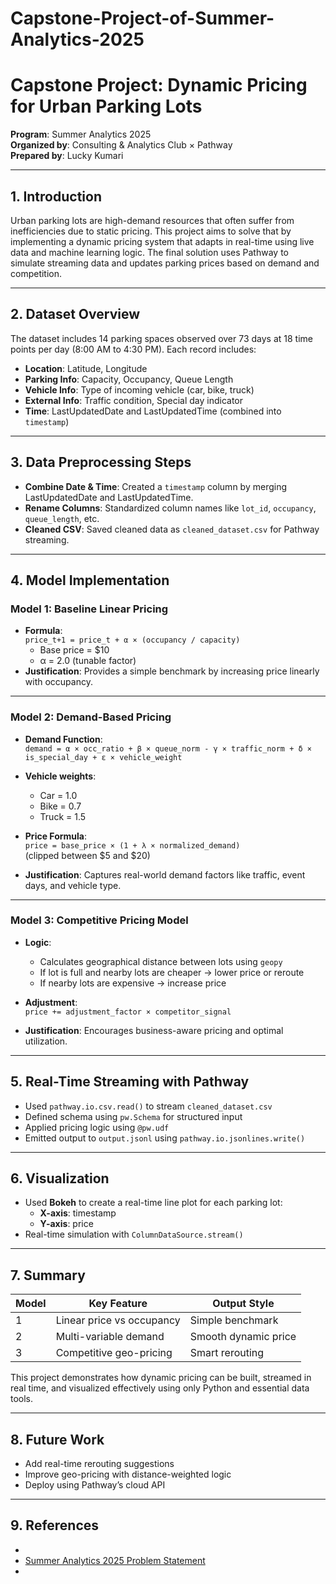 # Capstone-Project-of-Summer-Analytics-2025
# Capstone Project: Dynamic Pricing for Urban Parking Lots

**Program**: Summer Analytics 2025  
**Organized by**: Consulting & Analytics Club × Pathway  
**Prepared by**: Lucky Kumari

---

## 1. Introduction

Urban parking lots are high-demand resources that often suffer from inefficiencies due to static pricing. This project aims to solve that by implementing a dynamic pricing system that adapts in real-time using live data and machine learning logic. The final solution uses Pathway to simulate streaming data and updates parking prices based on demand and competition.

---

## 2. Dataset Overview

The dataset includes 14 parking spaces observed over 73 days at 18 time points per day (8:00 AM to 4:30 PM). Each record includes:

- **Location**: Latitude, Longitude  
- **Parking Info**: Capacity, Occupancy, Queue Length  
- **Vehicle Info**: Type of incoming vehicle (car, bike, truck)  
- **External Info**: Traffic condition, Special day indicator  
- **Time**: LastUpdatedDate and LastUpdatedTime (combined into `timestamp`)  

---

## 3. Data Preprocessing Steps

- **Combine Date & Time**: Created a `timestamp` column by merging LastUpdatedDate and LastUpdatedTime.  
- **Rename Columns**: Standardized column names like `lot_id`, `occupancy`, `queue_length`, etc.  
- **Cleaned CSV**: Saved cleaned data as `cleaned_dataset.csv` for Pathway streaming.  

---

## 4. Model Implementation

### Model 1: Baseline Linear Pricing

- **Formula**:  
  `price_t+1 = price_t + α × (occupancy / capacity)`  
  - Base price = $10  
  - α = 2.0 (tunable factor)  
- **Justification**: Provides a simple benchmark by increasing price linearly with occupancy.

---

### Model 2: Demand-Based Pricing

- **Demand Function**:  
  `demand = α × occ_ratio + β × queue_norm - γ × traffic_norm + δ × is_special_day + ε × vehicle_weight`

- **Vehicle weights**:  
  - Car = 1.0  
  - Bike = 0.7  
  - Truck = 1.5

- **Price Formula**:  
  `price = base_price × (1 + λ × normalized_demand)`  
  (clipped between $5 and $20)

- **Justification**: Captures real-world demand factors like traffic, event days, and vehicle type.

---

### Model 3: Competitive Pricing Model

- **Logic**:
  - Calculates geographical distance between lots using `geopy`
  - If lot is full and nearby lots are cheaper → lower price or reroute
  - If nearby lots are expensive → increase price

- **Adjustment**:  
  `price += adjustment_factor × competitor_signal`

- **Justification**: Encourages business-aware pricing and optimal utilization.

---

## 5. Real-Time Streaming with Pathway

- Used `pathway.io.csv.read()` to stream `cleaned_dataset.csv`
- Defined schema using `pw.Schema` for structured input
- Applied pricing logic using `@pw.udf`
- Emitted output to `output.jsonl` using `pathway.io.jsonlines.write()`

---

## 6. Visualization

- Used **Bokeh** to create a real-time line plot for each parking lot:
  - **X-axis**: timestamp  
  - **Y-axis**: price  
- Real-time simulation with `ColumnDataSource.stream()`

---

## 7. Summary

| Model  | Key Feature             | Output Style        |
|--------|--------------------------|----------------------|
| 1      | Linear price vs occupancy | Simple benchmark     |
| 2      | Multi-variable demand     | Smooth dynamic price |
| 3      | Competitive geo-pricing   | Smart rerouting      |

This project demonstrates how dynamic pricing can be built, streamed in real time, and visualized effectively using only Python and essential data tools.

---

## 8. Future Work

- Add real-time rerouting suggestions  
- Improve geo-pricing with distance-weighted logic  
- Deploy using Pathway’s cloud API  

---

## 9. References

- [Pathway Developer Docs]:(https://pathway.com/developers/user-guide/introduction/welcome/)  
- [Summer Analytics 2025 Problem Statement](#)  
- [Bokeh Docs]:(https://docs.bokeh.org/en/latest/)  
